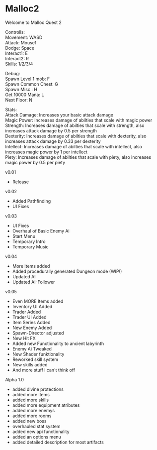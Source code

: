 # Malloc2
Welcome to Malloc Quest 2

Controlls:  
Movement:		WASD  
Attack: 		Mouse1  
Dodge: 			Space  
Interact1:		E  
Interact2:		R  
Skills: 		1/2/3/4  

Debug:   	  
Spawn Level 1 mob: 	F 	  
Spawn Common Chest: 	G  
Spawn Misc : 		H  
Get 10000 Mana: 	L  
Next Floor: 		N  


Stats:  
Attack Damage: Increases your basic attack damage  
Magic Power: Increases damage of abilties that scale with magic power  
Strength: Increases damage of abilties that scale with strength, also increases attack damage by 0.5 per strength  
Dexterity: Increases damage of abilties that scale with dexterity, also increases attack damage by 0.33 per dexterity  
Intellect: Increases damage of abilties that scale with intellect, also increases magic power by 1 per intellect  
Piety: Increases damage of abilties that scale with piety, also increases magic power by 0.5 per piety  




v0.01
- Release

v0.02
- Added Pathfinding
- UI Fixes

v0.03
- UI Fixes
- Overhaul of Basic Enemy Ai
- Start Menu
- Temporary Intro
- Temporary Music

v0.04
- More Items added
- Added procedurally generated Dungeon mode (WIP!)
- Updated AI
- Updated AI-Follower

v0.05
- Even MORE Items added
- Inventory UI Added 
- Trader Added 
- Trader UI Added 
- Item Series Added 
- New Enemy Added 
- Spawn-Director adjusted
- New Hit FX
- Added new Functionality to ancient labyrinth
- Enemy Ai Tweaked
- New Shader funktionality
- Reworked skill system
- New skills added
- And more stuff i can't think off


Alpha 1.0
- added divine protections
- added more items
- added more skills
- added more equipment atributes
- added more enemys
- added more rooms
- added new boss
- overhauled stat system
- added new api functionality
- added an options menu
- added detailed description for most artifacts

